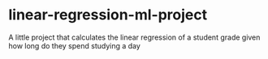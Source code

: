 # linear-regression-ml-project
A little project that calculates the linear regression of a student grade given how long do they spend studying a day
